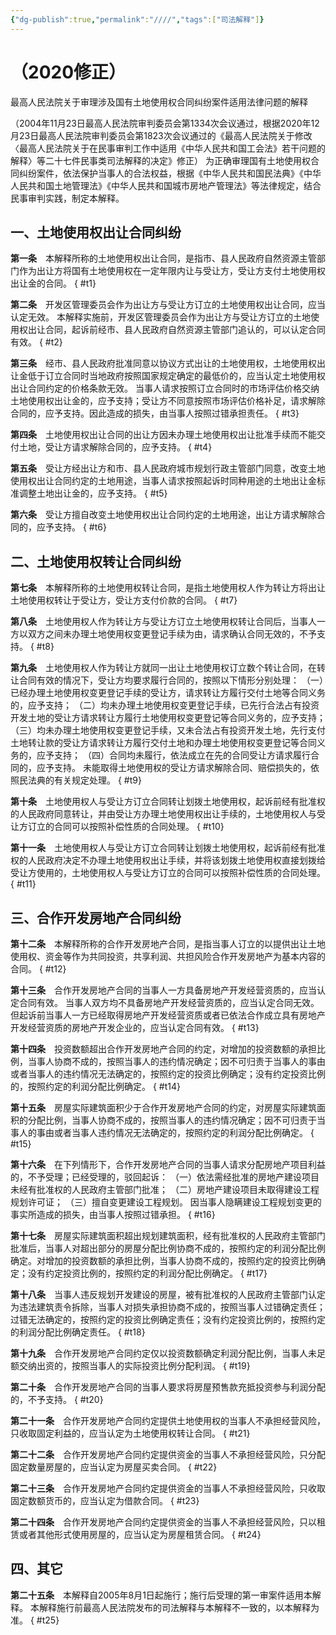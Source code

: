 ```yaml
---
{"dg-publish":true,"permalink":"////","tags":["司法解释"]}
---
```


# （2020修正）
最高人民法院关于审理涉及国有土地使用权合同纠纷案件适用法律问题的解释

（2004年11月23日最高人民法院审判委员会第1334次会议通过，根据2020年12月23日最高人民法院审判委员会第1823次会议通过的《最高人民法院关于修改〈最高人民法院关于在民事审判工作中适用《中华人民共和国工会法》若干问题的解释〉等二十七件民事类司法解释的决定》修正）
为正确审理国有土地使用权合同纠纷案件，依法保护当事人的合法权益，根据《中华人民共和国民法典》《中华人民共和国土地管理法》《中华人民共和国城市房地产管理法》等法律规定，结合民事审判实践，制定本解释。

## 一、土地使用权出让合同纠纷

**第一条**　本解释所称的土地使用权出让合同，是指市、县人民政府自然资源主管部门作为出让方将国有土地使用权在一定年限内让与受让方，受让方支付土地使用权出让金的合同。
{ #t1}


**第二条**　开发区管理委员会作为出让方与受让方订立的土地使用权出让合同，应当认定无效。
本解释实施前，开发区管理委员会作为出让方与受让方订立的土地使用权出让合同，起诉前经市、县人民政府自然资源主管部门追认的，可以认定合同有效。
{ #t2}


**第三条**　经市、县人民政府批准同意以协议方式出让的土地使用权，土地使用权出让金低于订立合同时当地政府按照国家规定确定的最低价的，应当认定土地使用权出让合同约定的价格条款无效。
当事人请求按照订立合同时的市场评估价格交纳土地使用权出让金的，应予支持；受让方不同意按照市场评估价格补足，请求解除合同的，应予支持。因此造成的损失，由当事人按照过错承担责任。
{ #t3}


**第四条**　土地使用权出让合同的出让方因未办理土地使用权出让批准手续而不能交付土地，受让方请求解除合同的，应予支持。
{ #t4}


**第五条**　受让方经出让方和市、县人民政府城市规划行政主管部门同意，改变土地使用权出让合同约定的土地用途，当事人请求按照起诉时同种用途的土地出让金标准调整土地出让金的，应予支持。
{ #t5}


**第六条**　受让方擅自改变土地使用权出让合同约定的土地用途，出让方请求解除合同的，应予支持。
{ #t6}


## 二、土地使用权转让合同纠纷

**第七条**　本解释所称的土地使用权转让合同，是指土地使用权人作为转让方将出让土地使用权转让于受让方，受让方支付价款的合同。
{ #t7}


**第八条**　土地使用权人作为转让方与受让方订立土地使用权转让合同后，当事人一方以双方之间未办理土地使用权变更登记手续为由，请求确认合同无效的，不予支持。
{ #t8}


**第九条**　土地使用权人作为转让方就同一出让土地使用权订立数个转让合同，在转让合同有效的情况下，受让方均要求履行合同的，按照以下情形分别处理：
（一）已经办理土地使用权变更登记手续的受让方，请求转让方履行交付土地等合同义务的，应予支持；
（二）均未办理土地使用权变更登记手续，已先行合法占有投资开发土地的受让方请求转让方履行土地使用权变更登记等合同义务的，应予支持；
（三）均未办理土地使用权变更登记手续，又未合法占有投资开发土地，先行支付土地转让款的受让方请求转让方履行交付土地和办理土地使用权变更登记等合同义务的，应予支持；
（四）合同均未履行，依法成立在先的合同受让方请求履行合同的，应予支持。
未能取得土地使用权的受让方请求解除合同、赔偿损失的，依照民法典的有关规定处理。
{ #t9}


**第十条**　土地使用权人与受让方订立合同转让划拨土地使用权，起诉前经有批准权的人民政府同意转让，并由受让方办理土地使用权出让手续的，土地使用权人与受让方订立的合同可以按照补偿性质的合同处理。
{ #t10}


**第十一条**　土地使用权人与受让方订立合同转让划拨土地使用权，起诉前经有批准权的人民政府决定不办理土地使用权出让手续，并将该划拨土地使用权直接划拨给受让方使用的，土地使用权人与受让方订立的合同可以按照补偿性质的合同处理。
{ #t11}


## 三、合作开发房地产合同纠纷

**第十二条**　本解释所称的合作开发房地产合同，是指当事人订立的以提供出让土地使用权、资金等作为共同投资，共享利润、共担风险合作开发房地产为基本内容的合同。
{ #t12}


**第十三条**　合作开发房地产合同的当事人一方具备房地产开发经营资质的，应当认定合同有效。
当事人双方均不具备房地产开发经营资质的，应当认定合同无效。但起诉前当事人一方已经取得房地产开发经营资质或者已依法合作成立具有房地产开发经营资质的房地产开发企业的，应当认定合同有效。
{ #t13}


**第十四条**　投资数额超出合作开发房地产合同的约定，对增加的投资数额的承担比例，当事人协商不成的，按照当事人的违约情况确定；因不可归责于当事人的事由或者当事人的违约情况无法确定的，按照约定的投资比例确定；没有约定投资比例的，按照约定的利润分配比例确定。
{ #t14}


**第十五条**　房屋实际建筑面积少于合作开发房地产合同的约定，对房屋实际建筑面积的分配比例，当事人协商不成的，按照当事人的违约情况确定；因不可归责于当事人的事由或者当事人违约情况无法确定的，按照约定的利润分配比例确定。
{ #t15}


**第十六条**　在下列情形下，合作开发房地产合同的当事人请求分配房地产项目利益的，不予受理；已经受理的，驳回起诉：
（一）依法需经批准的房地产建设项目未经有批准权的人民政府主管部门批准；
（二）房地产建设项目未取得建设工程规划许可证；
（三）擅自变更建设工程规划。
因当事人隐瞒建设工程规划变更的事实所造成的损失，由当事人按照过错承担。
{ #t16}


**第十七条**　房屋实际建筑面积超出规划建筑面积，经有批准权的人民政府主管部门批准后，当事人对超出部分的房屋分配比例协商不成的，按照约定的利润分配比例确定。对增加的投资数额的承担比例，当事人协商不成的，按照约定的投资比例确定；没有约定投资比例的，按照约定的利润分配比例确定。
{ #t17}


**第十八条**　当事人违反规划开发建设的房屋，被有批准权的人民政府主管部门认定为违法建筑责令拆除，当事人对损失承担协商不成的，按照当事人过错确定责任；过错无法确定的，按照约定的投资比例确定责任；没有约定投资比例的，按照约定的利润分配比例确定责任。
{ #t18}


**第十九条**　合作开发房地产合同约定仅以投资数额确定利润分配比例，当事人未足额交纳出资的，按照当事人的实际投资比例分配利润。
{ #t19}


**第二十条**　合作开发房地产合同的当事人要求将房屋预售款充抵投资参与利润分配的，不予支持。
{ #t20}


**第二十一条**　合作开发房地产合同约定提供土地使用权的当事人不承担经营风险，只收取固定利益的，应当认定为土地使用权转让合同。
{ #t21}


**第二十二条**　合作开发房地产合同约定提供资金的当事人不承担经营风险，只分配固定数量房屋的，应当认定为房屋买卖合同。
{ #t22}


**第二十三条**　合作开发房地产合同约定提供资金的当事人不承担经营风险，只收取固定数额货币的，应当认定为借款合同。
{ #t23}


**第二十四条**　合作开发房地产合同约定提供资金的当事人不承担经营风险，只以租赁或者其他形式使用房屋的，应当认定为房屋租赁合同。
{ #t24}


## 四、其它

**第二十五条**　本解释自2005年8月1日起施行；施行后受理的第一审案件适用本解释。
本解释施行前最高人民法院发布的司法解释与本解释不一致的，以本解释为准。
{ #t25}

